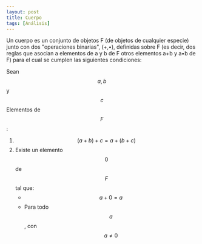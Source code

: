 ```yaml
---
layout: post
title: Cuerpo
tags: [Análisis]
---
```

<style TYPE="text/css">
code.has-jax {font: inherit; font-size: 100%; background: inherit; border: inherit;}
</style>
<script type="text/x-mathjax-config">
MathJax.Hub.Config({
    tex2jax: {
        inlineMath: [['$','$'], ['\\(','\\)']],
        skipTags: ['script', 'noscript', 'style', 'textarea', 'pre'] // removed 'code' entry
    }
});
MathJax.Hub.Queue(function() {
    var all = MathJax.Hub.getAllJax(), i;
    for(i = 0; i < all.length; i += 1) {
        all[i].SourceElement().parentNode.className += ' has-jax';
    }
});
</script>
<script type="text/javascript" src="https://cdnjs.cloudflare.com/ajax/libs/mathjax/2.7.4/MathJax.js?config=TeX-AMS_HTML-full"></script>


Un cuerpo es un conjunto de objetos F (de objetos de cualquier especie) junto con dos "operaciones binarias", (+,•), definidas sobre F (es decir, dos reglas que asocian a elementos de a y b de F otros elementos a+b y a•b de F) para el cual se cumplen las siguientes condiciones:

Sean $$a,b$$ y $$c$$ Elementos de $$F$$:

1. $$(a+b)+c=a+(b+c)$$
2. Existe un elemento $$0$$ de $$F$$ tal que:
    * $$a+0=a$$
    * Para todo $$a$$, con $$a\neq 0$$
